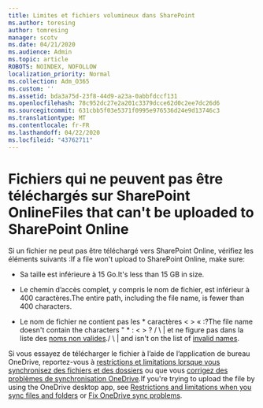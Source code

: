 ```yaml
---
title: Limites et fichiers volumineux dans SharePoint
ms.author: toresing
author: tomresing
manager: scotv
ms.date: 04/21/2020
ms.audience: Admin
ms.topic: article
ROBOTS: NOINDEX, NOFOLLOW
localization_priority: Normal
ms.collection: Adm_O365
ms.custom: ''
ms.assetid: bda3a75d-23f8-44d9-a23a-0abbfdccf131
ms.openlocfilehash: 78c952dc27e2a201c3379dcce62d0c2ee7dc26d6
ms.sourcegitcommit: 631cbb5f03e5371f0995e976536d24e9d13746c3
ms.translationtype: MT
ms.contentlocale: fr-FR
ms.lasthandoff: 04/22/2020
ms.locfileid: "43762711"
---
```

# <a name="files-that-cant-be-uploaded-to-sharepoint-online"></a><span data-ttu-id="826ed-102">Fichiers qui ne peuvent pas être téléchargés sur SharePoint Online</span><span class="sxs-lookup"><span data-stu-id="826ed-102">Files that can't be uploaded to SharePoint Online</span></span>

<span data-ttu-id="826ed-103">Si un fichier ne peut pas être téléchargé vers SharePoint Online, vérifiez les éléments suivants :</span><span class="sxs-lookup"><span data-stu-id="826ed-103">If a file won't upload to SharePoint Online, make sure:</span></span>
  
- <span data-ttu-id="826ed-104">Sa taille est inférieure à 15 Go.</span><span class="sxs-lookup"><span data-stu-id="826ed-104">It's less than 15 GB in size.</span></span>
    
- <span data-ttu-id="826ed-105">Le chemin d’accès complet, y compris le nom de fichier, est inférieur à 400 caractères.</span><span class="sxs-lookup"><span data-stu-id="826ed-105">The entire path, including the file name, is fewer than 400 characters.</span></span>
    
- <span data-ttu-id="826ed-106">Le nom de fichier ne contient pas les \* caractères \< \> « :?</span><span class="sxs-lookup"><span data-stu-id="826ed-106">The file name doesn't contain the characters " \* : \< \> ?</span></span> <span data-ttu-id="826ed-107">/ \ | et ne figure pas dans la liste des [noms non valides](https://go.microsoft.com/fwlink/?linkid=866430).</span><span class="sxs-lookup"><span data-stu-id="826ed-107">/ \ | and isn't on the list of [invalid names](https://go.microsoft.com/fwlink/?linkid=866430).</span></span>
    
<span data-ttu-id="826ed-108">Si vous essayez de télécharger le fichier à l’aide de l’application de bureau OneDrive, reportez-vous à [restrictions et limitations lorsque vous synchronisez des fichiers et des dossiers](httpsbv://go.microsoft.com/fwlink/p/?LinkID=717734) ou que vous [corrigez des problèmes de synchronisation OneDrive](https://go.microsoft.com/fwlink/?linkid=866431).</span><span class="sxs-lookup"><span data-stu-id="826ed-108">If you're trying to upload the file by using the OneDrive desktop app, see [Restrictions and limitations when you sync files and folders](httpsbv://go.microsoft.com/fwlink/p/?LinkID=717734) or [Fix OneDrive sync problems](https://go.microsoft.com/fwlink/?linkid=866431).</span></span>
  

